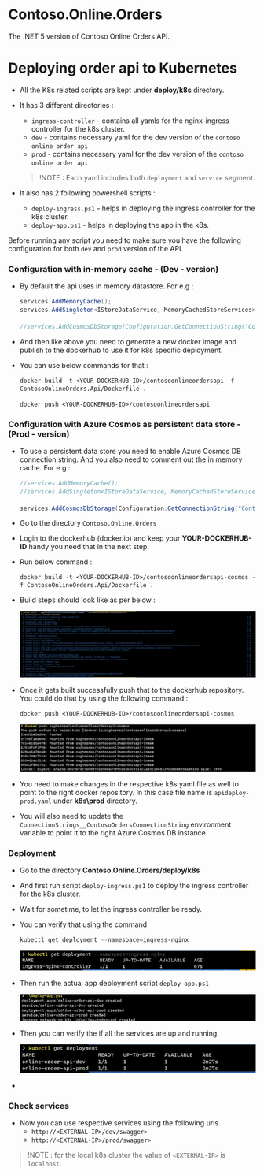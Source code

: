 # Contoso.Online.Orders
The .NET 5 version of Contoso Online Orders API. 

# Deploying order api to Kubernetes

- All the K8s related scripts are kept under **deploy/k8s** directory.
- It has 3 different directories :
    - `ingress-controller` - contains all yamls for the nginx-ingress controller for the k8s cluster.
    - `dev` - contains necessary yaml for the dev version of the `contoso online order api`
    - `prod` - contains necessary yaml for the dev version of the `contoso online order api`
    
    > !NOTE : Each yaml includes both  `deployment` and `service` segment.


- It also has 2 following powershell scripts :
    - `deploy-ingress.ps1` - helps in deploying the ingress controller for the k8s cluster.
    - `deploy-app.ps1` - helps in deploying the app in the k8s.  

Before running any script you need to make sure you have the following configuration for both `dev` and `prod` version of the API.

### Configuration with in-memory cache - (Dev - version)

- By default the api uses in memory datastore. For e.g :

    ```csharp
    services.AddMemoryCache();
    services.AddSingleton<IStoreDataService, MemoryCachedStoreServices>();
    
    //services.AddCosmosDbStorage(Configuration.GetConnectionString("ContosoOrdersConnectionString"));    
    ```

- And then like above you need to generate a new docker image and publish to the dockerhub to use it for k8s specific deployment.
- You can use below commands for that :

    ```text
    docker build -t <YOUR-DOCKERHUB-ID>/contosoonlineordersapi -f ContosoOnlineOrders.Api/Dockerfile .
    
    docker push <YOUR-DOCKERHUB-ID>/contosoonlineordersapi    
    ```

### Configuration with Azure Cosmos as persistent data store - (Prod - version)

- To use a persistent data store you need to enable Azure Cosmos DB connection string. And you also need to comment out the in memory cache. For e.g :

    ```csharp
    //services.AddMemoryCache();
    //services.AddSingleton<IStoreDataService, MemoryCachedStoreServices>();
    
    services.AddCosmosDbStorage(Configuration.GetConnectionString("ContosoOrdersConnectionString"));    
    ```
- Go to the directory `Contoso.Online.Orders`
- Login to the dockerhub (docker.io) and keep your **YOUR-DOCKERHUB-ID** handy you need that in the next step. 
- Run below command :

    ```text
    docker build -t <YOUR-DOCKERHUB-ID>/contosoonlineordersapi-cosmos -f ContosoOnlineOrders.Api/Dockerfile .
    ```

- Build steps should look like as per below :

    ![](media/docker-image-build.png)

- Once it gets built successfully push that to the dockerhub repository. You could do that by using the following command :

    ```text
    docker push <YOUR-DOCKERHUB-ID>/contosoonlineordersapi-cosmos
    ```

    ![](media/docker-push.png)
    
- You need to make changes in the respective k8s yaml file as well to point to the right docker repository. In this case file name is `apideploy-prod.yaml` under **k8s\prod** directory.

- You will also need to update the `ConnectionStrings__ContosoOrdersConnectionString` environment variable to point it to the right Azure Cosmos DB instance.

### Deployment 

- Go to the directory **Contoso.Online.Orders/deploy/k8s**
- And first run script `deploy-ingress.ps1` to deploy the ingress controller for the k8s cluster. 
- Wait for sometime, to let the ingress controller be ready. 
- You can verify that using the command 

    ```powershell
    kubectl get deployment --namespace=ingress-nginx
    ```
    
    ![](media/ingress-controller.PNG)

- Then run the actual app deployment script `deploy-app.ps1`
    
    ![](media/app-deployment.png)

- Then you can verify the if all the services are up and running. 
    
    ![](media/k8s-deployment.PNG)

- 
### Check services

- Now you can use respective services using the following urls
    -  `http://<EXTERNAL-IP>/dev/swagger>`
    -  `http://<EXTERNAL-IP>/prod/swagger>`

> !NOTE : for the local k8s cluster the value of `<EXTERNAL-IP>` is `localhost`.


